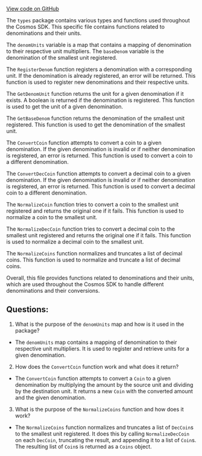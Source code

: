 [View code on GitHub](https://github.com/cosmos/cosmos-sdk/blob/main/types/denom.go)

The `types` package contains various types and functions used throughout the Cosmos SDK. This specific file contains functions related to denominations and their units. 

The `denomUnits` variable is a map that contains a mapping of denomination to their respective unit multipliers. The `baseDenom` variable is the denomination of the smallest unit registered. 

The `RegisterDenom` function registers a denomination with a corresponding unit. If the denomination is already registered, an error will be returned. This function is used to register new denominations and their respective units. 

The `GetDenomUnit` function returns the unit for a given denomination if it exists. A boolean is returned if the denomination is registered. This function is used to get the unit of a given denomination. 

The `GetBaseDenom` function returns the denomination of the smallest unit registered. This function is used to get the denomination of the smallest unit. 

The `ConvertCoin` function attempts to convert a coin to a given denomination. If the given denomination is invalid or if neither denomination is registered, an error is returned. This function is used to convert a coin to a different denomination. 

The `ConvertDecCoin` function attempts to convert a decimal coin to a given denomination. If the given denomination is invalid or if neither denomination is registered, an error is returned. This function is used to convert a decimal coin to a different denomination. 

The `NormalizeCoin` function tries to convert a coin to the smallest unit registered and returns the original one if it fails. This function is used to normalize a coin to the smallest unit. 

The `NormalizeDecCoin` function tries to convert a decimal coin to the smallest unit registered and returns the original one if it fails. This function is used to normalize a decimal coin to the smallest unit. 

The `NormalizeCoins` function normalizes and truncates a list of decimal coins. This function is used to normalize and truncate a list of decimal coins. 

Overall, this file provides functions related to denominations and their units, which are used throughout the Cosmos SDK to handle different denominations and their conversions.
## Questions: 
 1. What is the purpose of the `denomUnits` map and how is it used in the package?
- The `denomUnits` map contains a mapping of denomination to their respective unit multipliers. It is used to register and retrieve units for a given denomination.

2. How does the `ConvertCoin` function work and what does it return?
- The `ConvertCoin` function attempts to convert a `Coin` to a given denomination by multiplying the amount by the source unit and dividing by the destination unit. It returns a new `Coin` with the converted amount and the given denomination.

3. What is the purpose of the `NormalizeCoins` function and how does it work?
- The `NormalizeCoins` function normalizes and truncates a list of `DecCoin`s to the smallest unit registered. It does this by calling `NormalizeDecCoin` on each `DecCoin`, truncating the result, and appending it to a list of `Coin`s. The resulting list of `Coin`s is returned as a `Coins` object.